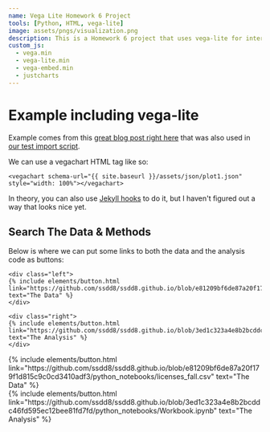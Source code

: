 ```yaml
---
name: Vega Lite Homework 6 Project
tools: [Python, HTML, vega-lite]
image: assets/pngs/visualization.png
description: This is a Homework 6 project that uses vega-lite for interactive viz!
custom_js:
  - vega.min
  - vega-lite.min
  - vega-embed.min
  - justcharts
---
```



# Example including vega-lite

Example comes from this [great blog post right here](https://blog.4dcu.be/programming/2021/05/03/Interactive-Visualizations.html) that was also used in [our test import script](https://github.com/UIUC-iSchool-DataViz/is445_bcubcg_fall2022/blob/main/week01/test_imports_week01.ipynb).

We can use a vegachart HTML tag like so:

```
<vegachart schema-url="{{ site.baseurl }}/assets/json/plot1.json" style="width: 100%"></vegachart>
```

<vegachart schema-url="{{ site.baseurl }}/assets/json/plot1.json" style="width: 100%"></vegachart>

In theory, you can also use [Jekyll hooks](https://jekyllrb.com/docs/plugins/hooks/) to do it, but I haven't figured out a way that looks nice yet.


## Search The Data & Methods

Below is where we can put some links to both the data and the analysis code as buttons:

```
<div class="left">
{% include elements/button.html link="https://github.com/ssdd8/ssdd8.github.io/blob/e81209bf6de87a20f179f1d815c9c0cd3410adf3/python_notebooks/licenses_fall.csv" text="The Data" %}
</div>

<div class="right">
{% include elements/button.html link="https://github.com/ssdd8/ssdd8.github.io/blob/3ed1c323a4e8b2bcddc46fd595ec12bee81fd7fd/python_notebooks/Workbook.ipynb" text="The Analysis" %}
</div>
```

<!-- these are written in a combo of html and liquid --> 

<div class="left">
{% include elements/button.html link="https://github.com/ssdd8/ssdd8.github.io/blob/e81209bf6de87a20f179f1d815c9c0cd3410adf3/python_notebooks/licenses_fall.csv" text="The Data" %}
</div>

<div class="right">
{% include elements/button.html link="https://github.com/ssdd8/ssdd8.github.io/blob/3ed1c323a4e8b2bcddc46fd595ec12bee81fd7fd/python_notebooks/Workbook.ipynb" text="The Analysis" %}
</div>

